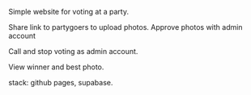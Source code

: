 Simple website for voting at a party.

Share link to partygoers to upload photos. Approve photos with admin account

Call and stop voting as admin account. 

View winner and best photo.


stack: github pages, supabase. 
